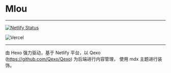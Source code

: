 # Mlou
--------

[![Netlify Status](https://api.netlify.com/api/v1/badges/3a9fb3cd-29a8-4084-8a98-9286c97259a8/deploy-status)](https://app.netlify.com/sites/mlou/deploys)

<img src="https://img.shields.io/badge/Vercel-black?style=flat&logo=Vercel&logoColor=white" alt="Vercel" />

________________________________________

由 Hexo 强力驱动，基于 Netlify 平台，以 Qexo (https://github.com/Qexo/Qexo) 为后端进行内容管理， 使用 mdx 主题进行装饰。